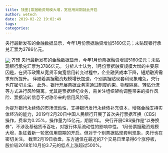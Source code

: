 ```yaml
---
title: 钱图|票据融资规模大增，宽信用周期就此开启
author: wetech
date: 2019-02-22 19:02:49
tags: 
categories: 
---
```

央行最新发布的金融数据显示，今年1月份票据融资增加5160亿元；未贴现银行承兑汇票为3786亿元。
<!-- more -->
<img align="center" border="0" src="https://imgcdn.yicai.com/uppics/images/2019/02/4184015cc4cfc2395617cd40dec719fc.jpg" />
齐琦
央行最新发布的金融数据显示，今年1月份票据融资增加5160亿元；未贴现银行承兑汇票为3786亿元。
分析人士认为，1月份票据融资规模大增的主要原因是，在货币政策从宽货币向宽信用转变过程中，企业融资成本下降，短期融资需求有所提升。
伴随着票据融资规模增长加速，个别票据贴现套利现象难免，央行也在密切关注。
此外，银行开展票据业务需通过制度约束、物理隔离、转贴分流等方式进行风险隔离。尤其是票据经纪业务，需关注组织架构调整带来的操作风险、票据流转信息不对称带来的信用风险等。
 
 
为提升银行永续债的市场流动性，支持银行发行永续债补充资本，增强金融支持实体经济的能力，2019年2月20日中国人民银行开展了首次央行票据互换（CBS）操作，费率为0.25%，操作量为15亿元，期限1年。
央行开展CBS操作是“以券换券”，不涉及基础货币吞吐，对银行体系流动性的影响中性。
1月份票据融资规模大增，象征着新一轮宽信用周期的开启。但对于个别票据贴现套利现象，央行也在密切关注。
截至2月19日收盘，东方通信在最近的7个交易日里录得6个涨停板，股价较2018年10月份3.7元的低点上涨超过500%。
